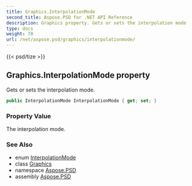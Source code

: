 ```yaml
---
title: Graphics.InterpolationMode
second_title: Aspose.PSD for .NET API Reference
description: Graphics property. Gets or sets the interpolation mode
type: docs
weight: 70
url: /net/aspose.psd/graphics/interpolationmode/
---
```

{{< psd/tize >}}
## Graphics.InterpolationMode property

Gets or sets the interpolation mode.

```csharp
public InterpolationMode InterpolationMode { get; set; }
```

### Property Value

The interpolation mode.

### See Also

* enum [InterpolationMode](../../interpolationmode/)
* class [Graphics](../)
* namespace [Aspose.PSD](../../../aspose.psd/)
* assembly [Aspose.PSD](../../../)


